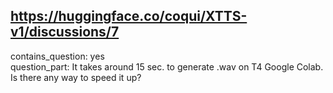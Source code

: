 ## https://huggingface.co/coqui/XTTS-v1/discussions/7

contains_question: yes  
question_part: It takes around 15 sec. to generate .wav on T4 Google Colab. Is there any way to speed it up?